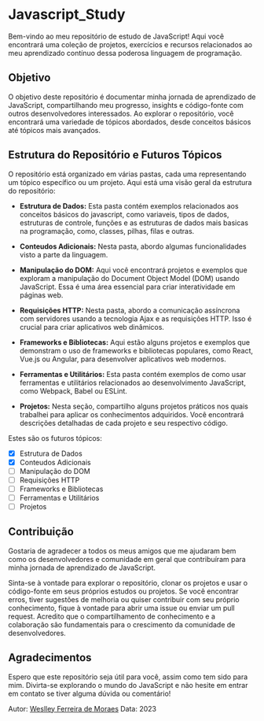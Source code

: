 # Javascript_Study

Bem-vindo ao meu repositório de estudo de JavaScript! Aqui você encontrará uma coleção de projetos, exercícios e recursos relacionados ao meu aprendizado contínuo dessa poderosa linguagem de programação.

## Objetivo

O objetivo deste repositório é documentar minha jornada de aprendizado de JavaScript, compartilhando meu progresso, insights e código-fonte com outros desenvolvedores interessados. Ao explorar o repositório, você encontrará uma variedade de tópicos abordados, desde conceitos básicos até tópicos mais avançados.

## Estrutura do Repositório e Futuros Tópicos 

O repositório está organizado em várias pastas, cada uma representando um tópico específico ou um projeto. Aqui está uma visão geral da estrutura do repositório:

* **Estrutura de Dados:** Esta pasta contém exemplos relacionados aos conceitos básicos do javascript, como variaveis, tipos de dados, estruturas de controle, funções e as estruturas de dados mais basicas na programação, como, classes, pilhas, filas e outras.

* **Conteudos Adicionais:** Nesta pasta, abordo algumas funcionalidades visto a parte da linguagem.

* **Manipulação do DOM:** Aqui você encontrará projetos e exemplos que exploram a manipulação do Document Object Model (DOM) usando JavaScript. Essa é uma área essencial para criar interatividade em páginas web.

* **Requisições HTTP:** Nesta pasta, abordo a comunicação assíncrona com servidores usando a tecnologia Ajax e as requisições HTTP. Isso é crucial para criar aplicativos web dinâmicos.

* **Frameworks e Bibliotecas:** Aqui estão alguns projetos e exemplos que demonstram o uso de frameworks e bibliotecas populares, como React, Vue.js ou Angular, para desenvolver aplicativos web modernos.

* **Ferramentas e Utilitários:** Esta pasta contém exemplos de como usar ferramentas e utilitários relacionados ao desenvolvimento JavaScript, como Webpack, Babel ou ESLint.

* **Projetos:** Nesta seção, compartilho alguns projetos práticos nos quais trabalhei para aplicar os conhecimentos adquiridos. Você encontrará descrições detalhadas de cada projeto e seu respectivo código.

Estes são os futuros tópicos:
- [x] Estrutura de Dados
- [x] Conteudos Adicionais
- [ ] Manipulação do DOM
- [ ] Requisições HTTP
- [ ] Frameworks e Bibliotecas
- [ ] Ferramentas e Utilitários
- [ ] Projetos

## Contribuição

Gostaria de agradecer a todos os meus amigos que me ajudaram bem como os desenvolvedores e comunidade em geral que contribuíram para minha jornada de aprendizado de JavaScript. 

Sinta-se à vontade para explorar o repositório, clonar os projetos e usar o código-fonte em seus próprios estudos ou projetos. Se você encontrar erros, tiver sugestões de melhoria ou quiser contribuir com seu próprio conhecimento, fique à vontade para abrir uma issue ou enviar um pull request. Acredito que o compartilhamento de conhecimento e a colaboração são fundamentais para o crescimento da comunidade de desenvolvedores.

## Agradecimentos

Espero que este repositório seja útil para você, assim como tem sido para mim. Divirta-se explorando o mundo do JavaScript e não hesite em entrar em contato se tiver alguma dúvida ou comentário!

Autor: [Weslley Ferreira de Moraes](https://www.linkedin.com/in/weslleyferreira/)
Data: 2023